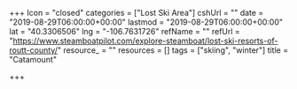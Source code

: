 +++
Icon = "closed"
categories = ["Lost Ski Area"]
cshUrl = ""
date = "2019-08-29T06:00:00+00:00"
lastmod = "2019-08-29T06:00:00+00:00"
lat = "40.3306506"
lng = "-106.7631726"
refName = ""
refUrl = "https://www.steamboatpilot.com/explore-steamboat/lost-ski-resorts-of-routt-county/"
resource_ = ""
resources = []
tags = ["skiing", "winter"]
title = "Catamount"

+++
